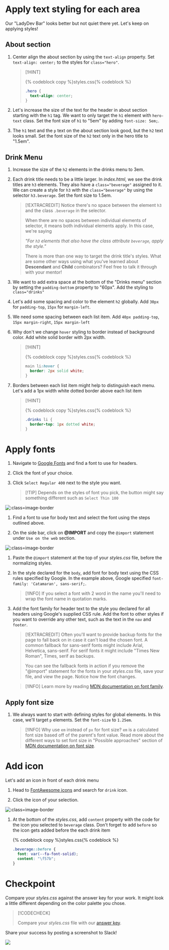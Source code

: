 # Apply text styling for each area

Our "LadyDev Bar" looks better but not quiet there yet. Let's keep on applying styles!

## About section

1.  Center align the about section by using the `text-align` property. Set `text-align: center;` to the styles for `class="hero"`.

    > [!HINT]
    >
    > {% codeblock copy %}styles.css{% codeblock %}
    >
    > ```css
    > .hero {
    >   text-align: center;
    > }
    > ```

1.  Let's increase the size of the text for the header in about section starting with the `h1` tag. We want to only target the `h1` element with `hero-text` class. Set the font size of `h1` to "5em" by adding `font-size: 5em;`.

1.  The `h1` text and the `p` text on the about section look good, but the `h2` text looks small. Set the font size of the `h2` text only in the hero title to "1.5em".

## Drink Menu

1. Increase the size of the `h2` elements in the drinks menu to 3em.

1. Each drink title needs to be a little larger. In _index.html_, we see the drink titles are `h3` elements. They also have a `class="beverage"` assigned to it. We can create a style for `h3` with the `class="beverage"` by using the selector `h3.beverage`. Set the font size to 1.5em.

   > [!EXTRACREDIT]
   > Notice there's no space between the element `h3` and the class `.beverage` in the selector.
   >
   > When there are no spaces between individual elements of selector, it means both individual elements apply. In this case, we're saying
   >
   > _"For `h3` elements that also have the class attribute `beverage`, apply the style."_
   >
   > There is more than one way to target the drink title's styles. What are some other ways using what you've learned about **Descendant** and **Child** combinators? Feel free to talk it through with your mentor!

1. We want to add extra space at the bottom of the "Drinks menu" section by setting the `padding-bottom` property to "60px". Add the styling to `class="drinks"`

1. Let's add some spacing and color to the element `h2` globally. Add `30px` for `padding-top`, `15px` for `margin-left`.

1. We need some spacing between each list item. Add `40px padding-top`, `15px margin-right`, `15px margin-left`

1. Why don't we change `hover` styling to border instead of background color. Add white solid border with 2px width.

   > [!HINT]
   >
   > {% codeblock copy %}styles.css{% codeblock %}
   >
   > ```css
   > main li:hover {
   >   border: 2px solid white;
   > }
   > ```

1. Borders between each list item might help to distinguish each menu. Let's add a 1px width white dotted border above each list item

   > [!HINT]
   >
   > {% codeblock copy %}styles.css{% codeblock %}
   >
   > ```css
   > .drinks li {
   >   border-top: 1px dotted white;
   > }
   > ```

# Apply fonts

1. Navigate to [Google Fonts](https://fonts.google.com/) and find a font to use for headers.

1. Click the font of your choice.

1. Click `Select Regular 400` next to the style you want.
   > [!TIP] Depends on the styles of font you pick, the button might say something different such as `Select Thin 100`

![](images/fontSelect.png ":class=image-border")

1. Find a font to use for body text and select the font using the steps outlined above.

1. On the side bar, click on **@IMPORT** and copy the `@import` statement under `Use on the web` section.

![](images/importFont.png ":class=image-border")

1. Paste the `@import` statement at the top of your _styles.css_ file, before the normalizing styles.

1. In the style declared for the `body`, add font for body text using the CSS rules specified by Google. In the example above, Google specified `font-family: 'Catamaran', sans-serif;`.

   > [!INFO]
   > If you select a font with 2 word in the name you'll need to wrap the font name in quotation marks.

1. Add the font family for header text to the style you declared for all headers using Google's supplied CSS rule. Add the font to other styles if you want to override any other text, such as the text in the `nav` and `footer`.

   > [!EXTRACREDIT]
   > Often you'll want to provide backup fonts for the page to fall back on in case it can't load the chosen font. A common fallback for sans-serif fonts might include Arial, Helvetica, sans-serif. For serif fonts it might include "Times New Roman", Times, serif as backups.
   >
   > You can see the fallback fonts in action if you remove the "@import" statement for the fonts in your _styles.css_ file, save your file, and view the page. Notice how the font changes.

   > [!INFO]
   > Learn more by reading [MDN documentation on font family](https://developer.mozilla.org/en-US/docs/Web/CSS/font-family).

## Apply font size

1. We always want to start with defining styles for global elements. In this case, we'll target `p` elements. Set the `font-size` to `1.25em`.

   > [!INFO]
   > Why use `em` instead of `px` for font size? `em` is a calculated font size based off of the parent's font value. Read more about the different ways to set font size in "Possible approaches" section of [MDN documentation on font size](https://developer.mozilla.org/en-US/docs/Web/CSS/font-size).

# Add icon

Let's add an icon in front of each drink menu

1. Head to [FontAwesome icons](https://fontawesome.com/icons) and search for `drink` icon.

1. Click the icon of your selection.

![](images/icon-select.png ":class=image-border")

1. At the bottom of the _styles.css_, add `content` property with the code for the icon you selected to `beverage` class. Don't forget to add `before` so the icon gets added before the each drink item

   {% codeblock copy %}styles.css{% codeblock %}

   ```css
   .beverage::before {
     font: var(--fa-font-solid);
     content: "\f57b";
   }
   ```

# Checkpoint

Compare your _styles.css_ against the answer key for your work. It might look a little different depending on the color palette you chose.

> [!CODECHECK]
>
> Compare your _styles.css_ file with our [answer key](https://github.com/KansasCityWomeninTechnology/CSSCompilerPractice/blob/2023-checkpoint-4/styles.css).

Share your success by posting a screenshot to Slack!

![](https://media.giphy.com/media/26tPplGWjN0xLybiU/giphy.gif)
